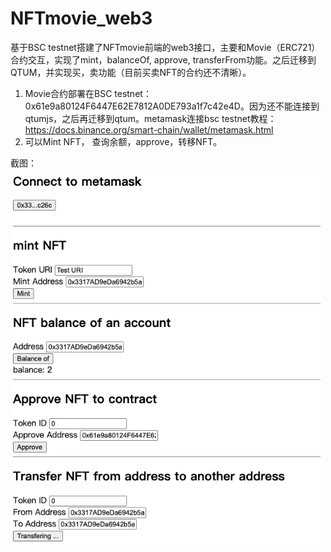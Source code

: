 # NFTmovie_web3
基于BSC testnet搭建了NFTmovie前端的web3接口，主要和Movie（ERC721）合约交互，实现了mint，balanceOf, approve, transferFrom功能。之后迁移到QTUM，并实现买，卖功能（目前买卖NFT的合约还不清晰）。

1. Movie合约部署在BSC testnet：0x61e9a80124F6447E62E7812A0DE793a1f7c42e4D。因为还不能连接到qtumjs，之后再迁移到qtum。metamask连接bsc testnet教程：https://docs.binance.org/smart-chain/wallet/metamask.html
2. 可以Mint NFT， 查询余额，approve，转移NFT。

截图：
<img src="snapshot.png" height="600">
